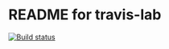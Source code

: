 # README for travis-lab 
[![Build status](https://travis-ci.org/xiaoyaoziyao/travislab.svg?master)](https://travis-ci.org/xiaoyaoziyao) 
